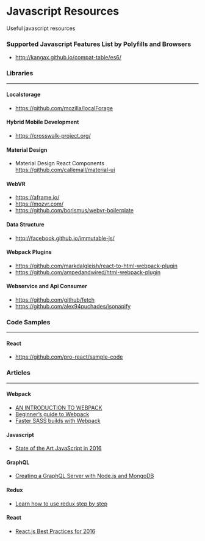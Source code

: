 # Javascript Resources
Useful javascript resources

### Supported Javascript Features List by Polyfills and Browsers
+ http://kangax.github.io/compat-table/es6/

### Libraries
---
#### Localstorage
+ https://github.com/mozilla/localForage

#### Hybrid Mobile Development
+ https://crosswalk-project.org/

#### Material Design
+ Material Design React Components https://github.com/callemall/material-ui

#### WebVR
+ https://aframe.io/
+ https://mozvr.com/
+ https://github.com/borismus/webvr-boilerplate

#### Data Structure
+ http://facebook.github.io/immutable-js/

#### Webpack Plugins

+ https://github.com/markdalgleish/react-to-html-webpack-plugin
+ https://github.com/ampedandwired/html-webpack-plugin

#### Webservice and Api Consumer

+ https://github.com/github/fetch
+ https://github.com/alex94puchades/jsonapify

### Code Samples
---
#### React

+ https://github.com/pro-react/sample-code

### Articles
---
#### Webpack
+ [AN INTRODUCTION TO WEBPACK](http://code.hootsuite.com/webpack-101/)
+ [Beginner’s guide to Webpack](https://medium.com/@dabit3/beginner-s-guide-to-webpack-b1f1a3638460#.afet6wahg)
+ [Faster SASS builds with Webpack](http://eng.localytics.com/faster-sass-builds-with-webpack/)

#### Javascript
+ [State of the Art JavaScript in 2016](https://medium.com/javascript-and-opinions/state-of-the-art-javascript-in-2016-ab67fc68eb0b?ref=webdesignernews.com#.uxt109kbf)

#### GraphQL
+ [Creating a GraphQL Server with Node.js and MongoDB](http://www.sitepoint.com/creating-graphql-server-nodejs-mongodb/)

#### Redux
+ [Learn how to use redux step by step](https://github.com/happypoulp/redux-tutorial)

#### React
+ [React.js Best Practices for 2016](https://blog.risingstack.com/react-js-best-practices-for-2016/)

